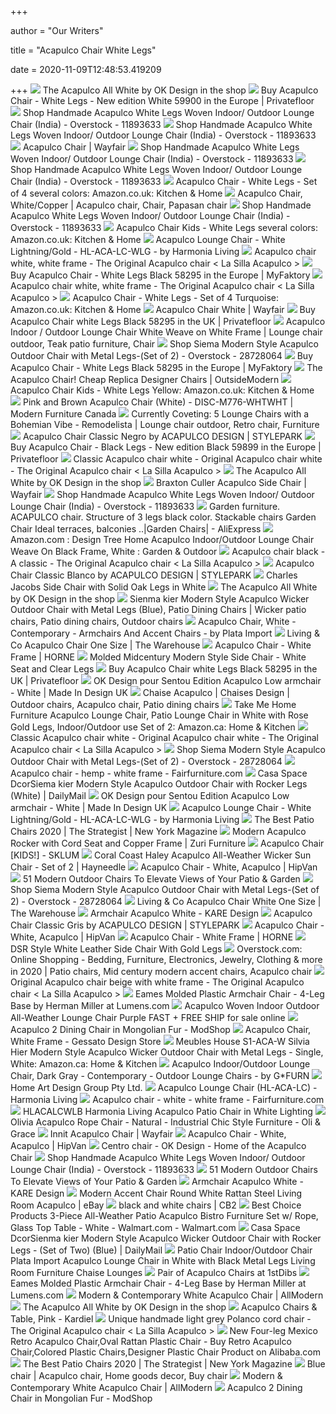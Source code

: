 +++
        
author = "Our Writers"
        
title = "Acapulco Chair White Legs"
        
date = 2020-11-09T12:48:53.419209
        
+++
[ ![](https://cdn.connox.com/m/100030/189201/media/OK-Design/Acapulco-Chair/Acapulco-Chair-weiss.jpg)](https://cdn.connox.com/m/100030/189201/media/OK-Design/Acapulco-Chair/Acapulco-Chair-weiss.jpg) The Acapulco All White by OK Design in the shop
[ ![](https://en.privatefloor.com/media/cache/my_thumb_quality_100/images/variations/12316/123161594033151_sq_20200706105911.jpeg.webp)](https://en.privatefloor.com/media/cache/my_thumb_quality_100/images/variations/12316/123161594033151_sq_20200706105911.jpeg.webp) Buy Acapulco Chair - White Legs - New edition White 59900 in the Europe |  Privatefloor
[ ![](https://ak1.ostkcdn.com/images/products/11893633/Acapulco-Woven-Indoor-Outdoor-Lounge-Chair-7250cc81-2d42-4877-a619-396cf5392ddf.jpg)](https://ak1.ostkcdn.com/images/products/11893633/Acapulco-Woven-Indoor-Outdoor-Lounge-Chair-7250cc81-2d42-4877-a619-396cf5392ddf.jpg) Shop Handmade Acapulco White Legs Woven Indoor/ Outdoor Lounge Chair  (India) - Overstock - 11893633
[ ![](https://ak1.ostkcdn.com/images/products/11893633/Acapulco-Woven-Indoor-Outdoor-Lounge-Chair-7d1be575-9c0e-4ef3-965d-4f4374f4052a_600.jpg?impolicy=medium)](https://ak1.ostkcdn.com/images/products/11893633/Acapulco-Woven-Indoor-Outdoor-Lounge-Chair-7d1be575-9c0e-4ef3-965d-4f4374f4052a_600.jpg?impolicy=medium) Shop Handmade Acapulco White Legs Woven Indoor/ Outdoor Lounge Chair  (India) - Overstock - 11893633
[ ![](https://secure.img1-fg.wfcdn.com/im/43327574/resize-h310-w310%5Ecompr-r85/4387/43879488/acapulco-papasan-chair.jpg)](https://secure.img1-fg.wfcdn.com/im/43327574/resize-h310-w310%5Ecompr-r85/4387/43879488/acapulco-papasan-chair.jpg) Acapulco Chair | Wayfair
[ ![](https://ak1.ostkcdn.com/images/products/11893633/Acapulco-Woven-Indoor-Outdoor-Lounge-Chair-9fc4298b-da0b-4e44-a8ca-98258f5d54bc_600.jpg?impolicy=medium)](https://ak1.ostkcdn.com/images/products/11893633/Acapulco-Woven-Indoor-Outdoor-Lounge-Chair-9fc4298b-da0b-4e44-a8ca-98258f5d54bc_600.jpg?impolicy=medium) Shop Handmade Acapulco White Legs Woven Indoor/ Outdoor Lounge Chair  (India) - Overstock - 11893633
[ ![](https://ak1.ostkcdn.com/images/products/11893633/Acapulco-Woven-Indoor-Outdoor-Lounge-Chair-7250cc81-2d42-4877-a619-396cf5392ddf_600.jpg?impolicy=medium)](https://ak1.ostkcdn.com/images/products/11893633/Acapulco-Woven-Indoor-Outdoor-Lounge-Chair-7250cc81-2d42-4877-a619-396cf5392ddf_600.jpg?impolicy=medium) Shop Handmade Acapulco White Legs Woven Indoor/ Outdoor Lounge Chair  (India) - Overstock - 11893633
[ ![](https://images-na.ssl-images-amazon.com/images/I/614SQIeE9hL._AC_SY450_.jpg)](https://images-na.ssl-images-amazon.com/images/I/614SQIeE9hL._AC_SY450_.jpg) Acapulco Chair - White Legs - Set of 4 several colors: Amazon.co.uk:  Kitchen & Home
[ ![](https://i.pinimg.com/originals/18/7a/8b/187a8beef11e7717931ff319fa8733f6.jpg)](https://i.pinimg.com/originals/18/7a/8b/187a8beef11e7717931ff319fa8733f6.jpg) Acapulco Chair, White/Copper | Acapulco chair, Chair, Papasan chair
[ ![](https://ak1.ostkcdn.com/images/products/11893633/Acapulco-Woven-Indoor-Outdoor-Lounge-Chair-7755e5a5-0361-41eb-91f9-2d807b6cd406_600.jpg?impolicy=medium)](https://ak1.ostkcdn.com/images/products/11893633/Acapulco-Woven-Indoor-Outdoor-Lounge-Chair-7755e5a5-0361-41eb-91f9-2d807b6cd406_600.jpg?impolicy=medium) Shop Handmade Acapulco White Legs Woven Indoor/ Outdoor Lounge Chair  (India) - Overstock - 11893633
[ ![](https://images-na.ssl-images-amazon.com/images/I/71vCzBH5QyL._AC_SL1000_.jpg)](https://images-na.ssl-images-amazon.com/images/I/71vCzBH5QyL._AC_SL1000_.jpg) Acapulco Chair Kids - White Legs several colors: Amazon.co.uk: Kitchen &  Home
[ ![](https://smhttp-ssl-64667-harmonia.nexcesscdn.net/pub/media/catalog/product/cache/image/620x413/e9c3970ab036de70892d86c6d221abfe/h/l/hl-aca-lc-wlg_1_1_1.jpg)](https://smhttp-ssl-64667-harmonia.nexcesscdn.net/pub/media/catalog/product/cache/image/620x413/e9c3970ab036de70892d86c6d221abfe/h/l/hl-aca-lc-wlg_1_1_1.jpg) Acapulco Lounge Chair - White Lightning/Gold - HL-ACA-LC-WLG - by Harmonia  Living
[ ![](https://cdn.webshopapp.com/shops/18780/files/69089879/228x228x2/condesa-chair-100-white.jpg)](https://cdn.webshopapp.com/shops/18780/files/69089879/228x228x2/condesa-chair-100-white.jpg) Acapulco chair white, white frame - The Original Acapulco chair < La Silla  Acapulco >
[ ![](https://en.myfaktory.com/media/cache/my_thumb_quality_100/images/products/256/58295_9.jpeg)](https://en.myfaktory.com/media/cache/my_thumb_quality_100/images/products/256/58295_9.jpeg) Buy Acapulco Chair - White Legs Black 58295 in the Europe | MyFaktory
[ ![](https://cdn.webshopapp.com/shops/18780/files/34379800/handmade-acapulco-chair-white-white-frame.jpg)](https://cdn.webshopapp.com/shops/18780/files/34379800/handmade-acapulco-chair-white-white-frame.jpg) Acapulco chair white, white frame - The Original Acapulco chair < La Silla  Acapulco >
[ ![](https://images-na.ssl-images-amazon.com/images/I/61e8I%2B--0cL._AC_SY450_.jpg)](https://images-na.ssl-images-amazon.com/images/I/61e8I%2B--0cL._AC_SY450_.jpg) Acapulco Chair - White Legs - Set of 4 Turquoise: Amazon.co.uk: Kitchen &  Home
[ ![](https://secure.img1-fg.wfcdn.com/im/40529390/resize-h600-w600%5Ecompr-r85/8997/89973962/Mizel+Light+Weight+Acapulco+Patio+Chair.jpg)](https://secure.img1-fg.wfcdn.com/im/40529390/resize-h600-w600%5Ecompr-r85/8997/89973962/Mizel+Light+Weight+Acapulco+Patio+Chair.jpg) Acapulco Chair White | Wayfair
[ ![](https://uk.privatefloor.com/media/cache/my_thumb_max/images/variations/11905.jpeg.webp)](https://uk.privatefloor.com/media/cache/my_thumb_max/images/variations/11905.jpeg.webp) Buy Acapulco Chair white Legs Black 58295 in the UK | Privatefloor
[ ![](https://i.pinimg.com/736x/d9/14/eb/d914ebda2c362a1e12f33a4c153eba44.jpg)](https://i.pinimg.com/736x/d9/14/eb/d914ebda2c362a1e12f33a4c153eba44.jpg) Acapulco Indoor / Outdoor Lounge Chair White Weave on White Frame | Lounge  chair outdoor, Teak patio furniture, Chair
[ ![](https://ak1.ostkcdn.com/images/products/28728064/Siema-Modern-Style-Acapulco-Outdoor-Chair-with-Metal-Legs-Set-of-2-5e331b6c-6aea-4c1c-8060-7f4062ab31b4_600.jpg?impolicy=medium)](https://ak1.ostkcdn.com/images/products/28728064/Siema-Modern-Style-Acapulco-Outdoor-Chair-with-Metal-Legs-Set-of-2-5e331b6c-6aea-4c1c-8060-7f4062ab31b4_600.jpg?impolicy=medium) Shop Siema Modern Style Acapulco Outdoor Chair with Metal Legs-(Set of 2) -  Overstock - 28728064
[ ![](https://en.myfaktory.com/media/cache/my_thumb_quality_100/images/products/256/58295_10.jpeg)](https://en.myfaktory.com/media/cache/my_thumb_quality_100/images/products/256/58295_10.jpeg) Buy Acapulco Chair - White Legs Black 58295 in the Europe | MyFaktory
[ ![](https://www.outsidemodern.com/wp-content/uploads/2017/03/Design-Tree-Home-Acapulco-Indoor-Outdoor-Lounge-Chair-Weave-On-Black-Frame-Green.jpg)](https://www.outsidemodern.com/wp-content/uploads/2017/03/Design-Tree-Home-Acapulco-Indoor-Outdoor-Lounge-Chair-Weave-On-Black-Frame-Green.jpg) The Acapulco Chair! Cheap Replica Designer Chairs | OutsideModern
[ ![](https://images-na.ssl-images-amazon.com/images/I/71kEzNaktnL._AC_SL1000_.jpg)](https://images-na.ssl-images-amazon.com/images/I/71kEzNaktnL._AC_SL1000_.jpg) Acapulco Chair Kids - White Legs Yellow: Amazon.co.uk: Kitchen & Home
[ ![](http://www.modernfurniturecanada.ca/images/discontinued/pink_and_brown/pink_and_brown_acapulco_chair_white_and_white_base_1.jpg)](http://www.modernfurniturecanada.ca/images/discontinued/pink_and_brown/pink_and_brown_acapulco_chair_white_and_white_base_1.jpg) Pink and Brown Acapulco Chair (White) - DISC-M776-WHTWHT | Modern Furniture  Canada
[ ![](https://i.pinimg.com/originals/e4/1b/54/e41b540be042d3075c54069ece8800da.jpg)](https://i.pinimg.com/originals/e4/1b/54/e41b540be042d3075c54069ece8800da.jpg) Currently Coveting: 5 Lounge Chairs with a Bohemian Vibe - Remodelista |  Lounge chair outdoor, Retro chair, Furniture
[ ![](https://cdn.stylepark.com/articles/02-NEGRO.jpg?mtime=20181008150144&focal=none)](https://cdn.stylepark.com/articles/02-NEGRO.jpg?mtime=20181008150144&focal=none) Acapulco Chair Classic Negro by ACAPULCO DESIGN | STYLEPARK
[ ![](https://en.privatefloor.com/media/cache/my_thumb_quality_100/images/variations/12277/122771593699093_sq_20200702141133.jpeg.webp)](https://en.privatefloor.com/media/cache/my_thumb_quality_100/images/variations/12277/122771593699093_sq_20200702141133.jpeg.webp) Buy Acapulco Chair - Black Legs - New edition Black 59899 in the Europe |  Privatefloor
[ ![](https://cdn.webshopapp.com/shops/18780/files/13877329/handmade-acapulco-chair-white-black-frame.jpg)](https://cdn.webshopapp.com/shops/18780/files/13877329/handmade-acapulco-chair-white-black-frame.jpg) Classic Acapulco chair white - Original Acapulco chair white - The Original Acapulco  chair < La Silla Acapulco >
[ ![](https://cdn.connox.com/m/100035/189203/media/OK-Design/Acapulco-Chair/Acapulco-Chair-weiss-Situation-2.jpg)](https://cdn.connox.com/m/100035/189203/media/OK-Design/Acapulco-Chair/Acapulco-Chair-weiss-Situation-2.jpg) The Acapulco All White by OK Design in the shop
[ ![](https://secure.img1-fg.wfcdn.com/im/33673419/resize-h800-w800%5Ecompr-r85/9088/90887725/Acapulco+Side+Chair.jpg)](https://secure.img1-fg.wfcdn.com/im/33673419/resize-h800-w800%5Ecompr-r85/9088/90887725/Acapulco+Side+Chair.jpg) Braxton Culler Acapulco Side Chair | Wayfair
[ ![](https://ak1.ostkcdn.com/images/products/11893633/Acapulco-Woven-Indoor-Outdoor-Lounge-Chair-2b9a7e59-4275-4b74-9462-98430048e2ac_600.jpg?impolicy=medium)](https://ak1.ostkcdn.com/images/products/11893633/Acapulco-Woven-Indoor-Outdoor-Lounge-Chair-2b9a7e59-4275-4b74-9462-98430048e2ac_600.jpg?impolicy=medium) Shop Handmade Acapulco White Legs Woven Indoor/ Outdoor Lounge Chair  (India) - Overstock - 11893633
[ ![](https://ae01.alicdn.com/kf/UTB874MnARahduJk43Jaq6zM8FXaC/Garden-furniture-ACAPULCO-chair-Structure-of-3-legs-black-color-Stackable-chairs-Garden-Chair-Ideal-terraces.jpg_q50.jpg)](https://ae01.alicdn.com/kf/UTB874MnARahduJk43Jaq6zM8FXaC/Garden-furniture-ACAPULCO-chair-Structure-of-3-legs-black-color-Stackable-chairs-Garden-Chair-Ideal-terraces.jpg_q50.jpg) Garden furniture. ACAPULCO chair. Structure of 3 legs black color.  Stackable chairs Garden Chair Ideal terraces, balconies ..|Garden Chairs| -  AliExpress
[ ![](https://images-na.ssl-images-amazon.com/images/I/81HKFJ6ffsL._AC_SY450_.jpg)](https://images-na.ssl-images-amazon.com/images/I/81HKFJ6ffsL._AC_SY450_.jpg) Amazon.com : Design Tree Home Acapulco Indoor/Outdoor Lounge Chair Weave On  Black Frame, White : Garden & Outdoor
[ ![](https://cdn.webshopapp.com/shops/18780/files/13912199/handmade-acapulco-chair-black-a-classic.jpg)](https://cdn.webshopapp.com/shops/18780/files/13912199/handmade-acapulco-chair-black-a-classic.jpg) Acapulco chair black - A classic - The Original Acapulco chair < La Silla  Acapulco >
[ ![](https://cdn.stylepark.com/articles/01-BLANCO.jpg?mtime=20181008151955&focal=none)](https://cdn.stylepark.com/articles/01-BLANCO.jpg?mtime=20181008151955&focal=none) Acapulco Chair Classic Blanco by ACAPULCO DESIGN | STYLEPARK
[ ![](https://res.cloudinary.com/dyx4yhvoq/image/upload/w_720,h_720,f_auto,q_auto/v1590682581/5ebc5f5fe1b0009d0a8cf57f/iy4wt0rfrodmtzgip0fo.jpg)](https://res.cloudinary.com/dyx4yhvoq/image/upload/w_720,h_720,f_auto,q_auto/v1590682581/5ebc5f5fe1b0009d0a8cf57f/iy4wt0rfrodmtzgip0fo.jpg) Charles Jacobs Side Chair with Solid Oak Legs in White
[ ![](https://cdn.connox.com/m/100035/167880/media/OK-Design/Acapulco-Chair/Acapulco-Chair-weiss-Ambiente.jpg)](https://cdn.connox.com/m/100035/167880/media/OK-Design/Acapulco-Chair/Acapulco-Chair-weiss-Ambiente.jpg) The Acapulco All White by OK Design in the shop
[ ![](https://i.pinimg.com/474x/5f/29/c2/5f29c2a34cb2c81a5e385cb516fd134e.jpg)](https://i.pinimg.com/474x/5f/29/c2/5f29c2a34cb2c81a5e385cb516fd134e.jpg) Sienma kier Modern Style Acapulco Wicker Outdoor Chair with Metal Legs  (Blue), Patio Dining Chairs | Wicker patio chairs, Patio dining chairs,  Outdoor chairs
[ ![](https://st.hzcdn.com/simgs/64317ecc09d6658f_9-0470/home-design.jpg)](https://st.hzcdn.com/simgs/64317ecc09d6658f_9-0470/home-design.jpg) Acapulco Chair, White - Contemporary - Armchairs And Accent Chairs - by  Plata Import
[ ![](https://www.thewarehouse.co.nz/dw/image/v2/AAWO_PRD/on/demandware.static/-/Sites-twl-master-catalog/default/dwc7dd75c7/b4/5c/R2579284_30.jpg?sw=484&sh=484&sm=fit)](https://www.thewarehouse.co.nz/dw/image/v2/AAWO_PRD/on/demandware.static/-/Sites-twl-master-catalog/default/dwc7dd75c7/b4/5c/R2579284_30.jpg?sw=484&sh=484&sm=fit) Living & Co Acapulco Chair One Size | The Warehouse
[ ![](https://cdn.shopify.com/s/files/1/1087/6904/products/b63e730122ee6b8930f2e745a691d6f7_800x.jpg?v=1588861306)](https://cdn.shopify.com/s/files/1/1087/6904/products/b63e730122ee6b8930f2e745a691d6f7_800x.jpg?v=1588861306) Acapulco Chair - White Frame | HORNE
[ ![](https://res.cloudinary.com/dyx4yhvoq/image/upload/v1590682947/5ebc5f5fe1b0009d0a8cf57f/wqjhszccb8xnghdsxukq.jpg)](https://res.cloudinary.com/dyx4yhvoq/image/upload/v1590682947/5ebc5f5fe1b0009d0a8cf57f/wqjhszccb8xnghdsxukq.jpg) Molded Midcentury Modern Style Side Chair - White Seat and Clear Legs
[ ![](https://uk.privatefloor.com/images/products/58295_ambiance.jpeg)](https://uk.privatefloor.com/images/products/58295_ambiance.jpeg) Buy Acapulco Chair white Legs Black 58295 in the UK | Privatefloor
[ ![](https://media.madeindesign.com/nuxeo/products/3/1/low-armchair-acapulco-white-white-leg_madeindesign_202268_large.jpg)](https://media.madeindesign.com/nuxeo/products/3/1/low-armchair-acapulco-white-white-leg_madeindesign_202268_large.jpg) OK Design pour Sentou Edition Acapulco Low armchair - White | Made In  Design UK
[ ![](https://i.pinimg.com/originals/cd/b0/ab/cdb0ab4d836e6327f61a7990c159e3c8.jpg)](https://i.pinimg.com/originals/cd/b0/ab/cdb0ab4d836e6327f61a7990c159e3c8.jpg) Chaise Acapulco | Chaises Design | Outdoor chairs, Acapulco chair, Patio  dining chairs
[ ![](https://images-na.ssl-images-amazon.com/images/I/61FL6sSxLbL._AC_SY355_.jpg)](https://images-na.ssl-images-amazon.com/images/I/61FL6sSxLbL._AC_SY355_.jpg) Take Me Home Furniture Acapulco Lounge Chair, Patio Lounge Chair in White  with Rose Gold Legs, Indoor/Outdoor use Set of 2: Amazon.ca: Home & Kitchen
[ ![](https://cdn.webshopapp.com/shops/18780/files/13877328/handmade-acapulco-chair-white-black-frame.jpg)](https://cdn.webshopapp.com/shops/18780/files/13877328/handmade-acapulco-chair-white-black-frame.jpg) Classic Acapulco chair white - Original Acapulco chair white - The Original Acapulco  chair < La Silla Acapulco >
[ ![](https://ak1.ostkcdn.com/images/products/28728064/Siema-Modern-Style-Acapulco-Outdoor-Chair-with-Metal-Legs-Set-of-2-1fddbfae-f436-414d-baf5-3d23a40be9fa.jpg)](https://ak1.ostkcdn.com/images/products/28728064/Siema-Modern-Style-Acapulco-Outdoor-Chair-with-Metal-Legs-Set-of-2-1fddbfae-f436-414d-baf5-3d23a40be9fa.jpg) Shop Siema Modern Style Acapulco Outdoor Chair with Metal Legs-(Set of 2) -  Overstock - 28728064
[ ![](https://www.fairfurniture.com/wp-content/uploads/2017/01/acapulco-schommelstoel-wit-frame-hennep-front-360x360.jpg)](https://www.fairfurniture.com/wp-content/uploads/2017/01/acapulco-schommelstoel-wit-frame-hennep-front-360x360.jpg) Acapulco chair - hemp - white frame - Fairfurniture.com
[ ![](https://ak1.ostkcdn.com/images/products/28728055/Siema-kier-Modern-Style-Acapulco-Outdoor-Chair-with-Rocker-Legs-4e432cc6-f6d3-43b1-a788-7b11558fd375_320.jpg)](https://ak1.ostkcdn.com/images/products/28728055/Siema-kier-Modern-Style-Acapulco-Outdoor-Chair-with-Rocker-Legs-4e432cc6-f6d3-43b1-a788-7b11558fd375_320.jpg) Casa Space DcorSiema kier Modern Style Acapulco Outdoor Chair with Rocker  Legs (White) | DailyMail
[ ![](https://media.madeindesign.com/nuxeo/products/5/b/low-armchair-acapulco-white-white-leg_madeindesign_202267_large.jpg)](https://media.madeindesign.com/nuxeo/products/5/b/low-armchair-acapulco-white-white-leg_madeindesign_202267_large.jpg) OK Design pour Sentou Edition Acapulco Low armchair - White | Made In  Design UK
[ ![](https://smhttp-ssl-64667-harmonia.nexcesscdn.net/pub/media/catalog/product/cache/image/620x413/e9c3970ab036de70892d86c6d221abfe/h/l/hl-aca-lc_10_1.jpg)](https://smhttp-ssl-64667-harmonia.nexcesscdn.net/pub/media/catalog/product/cache/image/620x413/e9c3970ab036de70892d86c6d221abfe/h/l/hl-aca-lc_10_1.jpg) Acapulco Lounge Chair - White Lightning/Gold - HL-ACA-LC-WLG - by Harmonia  Living
[ ![](https://pyxis.nymag.com/v1/imgs/7cc/5c3/ee1b7ccd53da7d7a6a6408f11d3a2424ef.rsquare.w600.jpg)](https://pyxis.nymag.com/v1/imgs/7cc/5c3/ee1b7ccd53da7d7a6a6408f11d3a2424ef.rsquare.w600.jpg) The Best Patio Chairs 2020 | The Strategist | New York Magazine
[ ![](https://www.zurifurniture.com/common/images/products/large/modern_acapulco_rocker_with_cord_seat_and_copper_frame_white_810857004522_03.04.02.jpg)](https://www.zurifurniture.com/common/images/products/large/modern_acapulco_rocker_with_cord_seat_and_copper_frame_white_810857004522_03.04.02.jpg) Modern Acapulco Rocker with Cord Seat and Copper Frame | Zuri Furniture
[ ![](https://www.sklum.com/ie/801311/acapulco-chair-kids-.jpg)](https://www.sklum.com/ie/801311/acapulco-chair-kids-.jpg) Acapulco Chair [KIDS!] - SKLUM
[ ![](https://content.haycdn.com/mgen/master:HONG051.jpg)](https://content.haycdn.com/mgen/master:HONG051.jpg) Coral Coast Haley Acapulco All-Weather Wicker Sun Chair - Set of 2 |  Hayneedle
[ ![](https://hipvan-images-production.imgix.net/product-images/3948f775-5a3a-4ae6-a7d1-2abbd368521e/Acapulco--Acapulco-Outdoor-Chair--White-1.png?w=550&h=550&fit=fill&bg=ffffff&auto=format&cs=srgb&markscale=100&markalign=bottom%20center&mark64=)](https://hipvan-images-production.imgix.net/product-images/3948f775-5a3a-4ae6-a7d1-2abbd368521e/Acapulco--Acapulco-Outdoor-Chair--White-1.png?w=550&h=550&fit=fill&bg=ffffff&auto=format&cs=srgb&markscale=100&markalign=bottom%20center&mark64=) Acapulco Chair - White, Acapulco | HipVan
[ ![](http://cdn.home-designing.com/wp-content/uploads/2017/12/acapulco-luxury-outdoor-chairs-600x721.jpg)](http://cdn.home-designing.com/wp-content/uploads/2017/12/acapulco-luxury-outdoor-chairs-600x721.jpg) 51 Modern Outdoor Chairs To Elevate Views of Your Patio & Garden
[ ![](https://ak1.ostkcdn.com/images/products/28728064/Siema-Modern-Style-Acapulco-Outdoor-Chair-with-Metal-Legs-Set-of-2-1cfce8c7-eb1a-481b-91a7-c569212051dd_600.jpg?impolicy=medium)](https://ak1.ostkcdn.com/images/products/28728064/Siema-Modern-Style-Acapulco-Outdoor-Chair-with-Metal-Legs-Set-of-2-1cfce8c7-eb1a-481b-91a7-c569212051dd_600.jpg?impolicy=medium) Shop Siema Modern Style Acapulco Outdoor Chair with Metal Legs-(Set of 2) -  Overstock - 28728064
[ ![](https://www.thewarehouse.co.nz/dw/image/v2/AAWO_PRD/on/demandware.static/-/Sites-twl-master-catalog/default/dwf27a1bf8/b4/5c/R2579284_32.jpg?sw=484&sh=484&sm=fit)](https://www.thewarehouse.co.nz/dw/image/v2/AAWO_PRD/on/demandware.static/-/Sites-twl-master-catalog/default/dwf27a1bf8/b4/5c/R2579284_32.jpg?sw=484&sh=484&sm=fit) Living & Co Acapulco Chair White One Size | The Warehouse
[ ![](https://pictures.kare-design.com/8/KARE-83990-700x700.jpg)](https://pictures.kare-design.com/8/KARE-83990-700x700.jpg) Armchair Acapulco White - KARE Design
[ ![](https://cdn.stylepark.com/articles/09-GRAU.jpg?mtime=20181008151714&focal=none)](https://cdn.stylepark.com/articles/09-GRAU.jpg?mtime=20181008151714&focal=none) Acapulco Chair Classic Gris by ACAPULCO DESIGN | STYLEPARK
[ ![](https://hipvan-images-production.imgix.net/product-images/075d2c04-191e-4c93-857f-3f30c8884cc6/Acapulco--Acapulco-Lounge-Chair--White-7.png?w=550&h=550&fit=fill&bg=ffffff&auto=format&cs=srgb&markscale=100&markalign=bottom%20center&mark64=)](https://hipvan-images-production.imgix.net/product-images/075d2c04-191e-4c93-857f-3f30c8884cc6/Acapulco--Acapulco-Lounge-Chair--White-7.png?w=550&h=550&fit=fill&bg=ffffff&auto=format&cs=srgb&markscale=100&markalign=bottom%20center&mark64=) Acapulco Chair - White, Acapulco | HipVan
[ ![](https://cdn.shopify.com/s/files/1/1087/6904/products/web-01-02-16-2_jpg_800x.jpg?v=1588861306)](https://cdn.shopify.com/s/files/1/1087/6904/products/web-01-02-16-2_jpg_800x.jpg?v=1588861306) Acapulco Chair - White Frame | HORNE
[ ![](https://res.cloudinary.com/dyx4yhvoq/image/upload/v1590682911/5ebc5f5fe1b0009d0a8cf57f/smck9scyeygieiadcv5b.jpg)](https://res.cloudinary.com/dyx4yhvoq/image/upload/v1590682911/5ebc5f5fe1b0009d0a8cf57f/smck9scyeygieiadcv5b.jpg) DSR Style White Leather Side Chair With Gold Legs
[ ![](https://i.pinimg.com/originals/3a/35/d0/3a35d0cb06f6b8b20b5d500e22b4b041.png)](https://i.pinimg.com/originals/3a/35/d0/3a35d0cb06f6b8b20b5d500e22b4b041.png) Overstock.com: Online Shopping - Bedding, Furniture, Electronics, Jewelry,  Clothing & more in 2020 | Patio chairs, Mid century modern accent chairs, Acapulco  chair
[ ![](https://cdn.webshopapp.com/shops/18780/files/34377624/acapulco-chair-beige-white-frame.jpg)](https://cdn.webshopapp.com/shops/18780/files/34377624/acapulco-chair-beige-white-frame.jpg) Original Acapulco chair beige with white frame - The Original Acapulco chair  < La Silla Acapulco >
[ ![](https://images.lumens.com/is/image/Lumens/GNBP164424_alt26?$Lumens.com-600$)](https://images.lumens.com/is/image/Lumens/GNBP164424_alt26?$Lumens.com-600$) Eames Molded Plastic Armchair Chair - 4-Leg Base by Herman Miller at  Lumens.com
[ ![](https://i.ebayimg.com/images/g/bzsAAOSwjTVfKw9C/s-l640.jpg)](https://i.ebayimg.com/images/g/bzsAAOSwjTVfKw9C/s-l640.jpg) Acapulco Woven Indoor Outdoor All-Weather Lounge Chair Purple FAST + FREE  SHIP for sale online
[ ![](https://cdn.shopify.com/s/files/1/0326/0841/products/acapulco-2-dining-chair-shiny-brass-mongolian-fur-white-angle_1200x.jpg?v=1553125604)](https://cdn.shopify.com/s/files/1/0326/0841/products/acapulco-2-dining-chair-shiny-brass-mongolian-fur-white-angle_1200x.jpg?v=1553125604) Acapulco 2 Dining Chair in Mongolian Fur - ModShop
[ ![](https://images.gessato.com/0DiOgCA-WewQNZSe/w:auto/h:auto/q:100/https://shop.gessato.com/wp-content/uploads/2018/05/acapulco-chair-white-frame-1.jpg)](https://images.gessato.com/0DiOgCA-WewQNZSe/w:auto/h:auto/q:100/https://shop.gessato.com/wp-content/uploads/2018/05/acapulco-chair-white-frame-1.jpg) Acapulco Chair, White Frame - Gessato Design Store
[ ![](https://images-na.ssl-images-amazon.com/images/I/51vsnHV33yL._AC_SX679_.jpg)](https://images-na.ssl-images-amazon.com/images/I/51vsnHV33yL._AC_SX679_.jpg) Meubles House S1-ACA-W Silvia Hier Modern Style Acapulco Wicker Outdoor  Chair with Metal Legs - Single, White: Amazon.ca: Home & Kitchen
[ ![](https://st.hzcdn.com/simgs/7f211a860b770db5_4-9867/home-design.jpg)](https://st.hzcdn.com/simgs/7f211a860b770db5_4-9867/home-design.jpg) Acapulco Indoor/Outdoor Lounge Chair, Dark Gray - Contemporary - Outdoor  Lounge Chairs - by G*FURN
[ ![](http://www.homeartaus.com/upimg/2016012015402079.png)](http://www.homeartaus.com/upimg/2016012015402079.png) Home Art Design Group Pty Ltd.
[ ![](https://smhttp-ssl-64667-patio.nexcesscdn.net/pub/media/catalog/product/cache/image/beff4985b56e3afdbeabfc89641a4582/h/l/hl-aca-lc-jbg1.jpg)](https://smhttp-ssl-64667-patio.nexcesscdn.net/pub/media/catalog/product/cache/image/beff4985b56e3afdbeabfc89641a4582/h/l/hl-aca-lc-jbg1.jpg) Acapulco Lounge Chair (HL-ACA-LC) - Harmonia Living
[ ![](https://www.fairfurniture.com/wp-content/uploads/2017/01/acapulco-chair-wit-wit-2-1.jpg)](https://www.fairfurniture.com/wp-content/uploads/2017/01/acapulco-chair-wit-wit-2-1.jpg) Acapulco chair - white - white frame - Fairfurniture.com
[ ![](https://c.shld.net/rpx/i/s/pi/mp/5107/prod_11901559418?src=http%3A%2F%2Fmedia.cymaxstores.com%2Fimages%2F4619%2F1378315-L.jpg&d=d8d1d328e199de14ee9a92d4fb709e763b42aae0&hei=333&wid=333&op_sharpen=1)](https://c.shld.net/rpx/i/s/pi/mp/5107/prod_11901559418?src=http%3A%2F%2Fmedia.cymaxstores.com%2Fimages%2F4619%2F1378315-L.jpg&d=d8d1d328e199de14ee9a92d4fb709e763b42aae0&hei=333&wid=333&op_sharpen=1) HLACALCWLB Harmonia Living Acapulco Patio Chair in White Lighting
[ ![](https://www.oliandgrace.co.uk/wp-content/uploads/2016/07/String-Bowl-Chair-Natural1.jpg)](https://www.oliandgrace.co.uk/wp-content/uploads/2016/07/String-Bowl-Chair-Natural1.jpg) Olivia Acapulco Rope Chair - Natural - Industrial Chic Style Furniture -  Oli & Grace
[ ![](https://secure.img1-ag.wfcdn.com/im/34064629/resize-h600-w600%5Ecompr-r85/4333/43331282/Acapulco+Papasan+Chair.jpg)](https://secure.img1-ag.wfcdn.com/im/34064629/resize-h600-w600%5Ecompr-r85/4333/43331282/Acapulco+Papasan+Chair.jpg) Innit Acapulco Chair | Wayfair
[ ![](https://hipvan-images-production.imgix.net/product-images/4359bee7-9276-4743-8791-4d3f9a186115/Acapulco--Acapulco-Lounge-Chair--White-5.png?w=550&h=550&fit=fill&bg=ffffff&auto=format&cs=srgb&markscale=100&markalign=bottom%20center&mark64=)](https://hipvan-images-production.imgix.net/product-images/4359bee7-9276-4743-8791-4d3f9a186115/Acapulco--Acapulco-Lounge-Chair--White-5.png?w=550&h=550&fit=fill&bg=ffffff&auto=format&cs=srgb&markscale=100&markalign=bottom%20center&mark64=) Acapulco Chair - White, Acapulco | HipVan
[ ![](https://www.okdesign.biz/images/com_hikashop/upload/1_centro_chair_black_1165204371.png)](https://www.okdesign.biz/images/com_hikashop/upload/1_centro_chair_black_1165204371.png) Centro chair - OK Design - Home of the Acapulco Chair
[ ![](https://ak1.ostkcdn.com/images/products/11893633/Acapulco-Woven-Indoor-Outdoor-Lounge-Chair-7755e5a5-0361-41eb-91f9-2d807b6cd406.jpg?impolicy=medium&imwidth=200)](https://ak1.ostkcdn.com/images/products/11893633/Acapulco-Woven-Indoor-Outdoor-Lounge-Chair-7755e5a5-0361-41eb-91f9-2d807b6cd406.jpg?impolicy=medium&imwidth=200) Shop Handmade Acapulco White Legs Woven Indoor/ Outdoor Lounge Chair  (India) - Overstock - 11893633
[ ![](http://cdn.home-designing.com/wp-content/uploads/2017/12/modern-outdoor-chairs.jpg)](http://cdn.home-designing.com/wp-content/uploads/2017/12/modern-outdoor-chairs.jpg) 51 Modern Outdoor Chairs To Elevate Views of Your Patio & Garden
[ ![](https://pictures.kare-design.com/8/KARE-83990-master-mood-b-700x700.jpg)](https://pictures.kare-design.com/8/KARE-83990-master-mood-b-700x700.jpg) Armchair Acapulco White - KARE Design
[ ![](https://i.ebayimg.com/images/g/dh8AAOSwwc5fcwC1/s-l400.jpg)](https://i.ebayimg.com/images/g/dh8AAOSwwc5fcwC1/s-l400.jpg) Modern Accent Chair Round White Rattan Steel Living Room Acapulco | eBay
[ ![](https://cb2.scene7.com/is/image/CB2/CueChairBlackTalentWhiteSHS17_1x1/$web_plp_card_mobile_hires$/190905021455/cue-chair-with-black-legs.jpg)](https://cb2.scene7.com/is/image/CB2/CueChairBlackTalentWhiteSHS17_1x1/$web_plp_card_mobile_hires$/190905021455/cue-chair-with-black-legs.jpg) black and white chairs | CB2
[ ![](https://i5.walmartimages.com/asr/3a0695b7-e7ca-448e-9274-5c80dc6f1037.e4defc418905f8b3411fd6a8a01552fc.jpeg)](https://i5.walmartimages.com/asr/3a0695b7-e7ca-448e-9274-5c80dc6f1037.e4defc418905f8b3411fd6a8a01552fc.jpeg) Best Choice Products 3-Piece All-Weather Patio Acapulco Bistro Furniture  Set w/ Rope, Glass Top Table - White - Walmart.com - Walmart.com
[ ![](https://ak1.ostkcdn.com/images/products/28728060/Siema-Modern-Style-Acapulco-Outdoor-Chair-with-Rocker-Legs-Set-of-4-5082ec2a-b73c-43dd-bdcf-6c381fdb07b3_1000.jpg)](https://ak1.ostkcdn.com/images/products/28728060/Siema-Modern-Style-Acapulco-Outdoor-Chair-with-Rocker-Legs-Set-of-4-5082ec2a-b73c-43dd-bdcf-6c381fdb07b3_1000.jpg) Casa Space DcorSienma kier Modern Style Acapulco Wicker Outdoor Chair with  Rocker Legs - (Set of Two) (Blue) | DailyMail
[ ![](https://images-na.ssl-images-amazon.com/images/I/71Va9ZycGGL._SY355_.jpg)](https://images-na.ssl-images-amazon.com/images/I/71Va9ZycGGL._SY355_.jpg) Patio Chair Indoor/Outdoor Chair Plata Import Acapulco Lounge Chair in White  with Black Metal Legs Living Room Furniture Chaise Lounges
[ ![](https://a.1stdibscdn.com/archivesE/upload/f_8487/f_66238731487285386718/Acapulco_Chairs_7_org.jpg)](https://a.1stdibscdn.com/archivesE/upload/f_8487/f_66238731487285386718/Acapulco_Chairs_7_org.jpg) Pair of Acapulco Chairs at 1stDibs
[ ![](https://images.lumens.com/is/image/Lumens/GNBP164424_alt21?$Lumens.com-600$)](https://images.lumens.com/is/image/Lumens/GNBP164424_alt21?$Lumens.com-600$) Eames Molded Plastic Armchair Chair - 4-Leg Base by Herman Miller at  Lumens.com
[ ![](https://secure.img1-fg.wfcdn.com/im/20343248/resize-h310-w310%5Ecompr-r85/6115/61150297/ian-patio-chair-with-cushions.jpg)](https://secure.img1-fg.wfcdn.com/im/20343248/resize-h310-w310%5Ecompr-r85/6115/61150297/ian-patio-chair-with-cushions.jpg) Modern & Contemporary White Acapulco Chair | AllModern
[ ![](https://cdn.connox.com/m/100035/167879/media/OK-Design/Acapulco-Chair/Acapulco-Chair-schwarz-weiss-Ambiente.jpg)](https://cdn.connox.com/m/100035/167879/media/OK-Design/Acapulco-Chair/Acapulco-Chair-schwarz-weiss-Ambiente.jpg) The Acapulco All White by OK Design in the shop
[ ![](https://cdn11.bigcommerce.com/s-7vhg3hzp/images/stencil/3000x3000/products/1236/79936/ACAPULCO-3PC-PINK-BLK-1__27805.1593735041.jpg?c=2)](https://cdn11.bigcommerce.com/s-7vhg3hzp/images/stencil/3000x3000/products/1236/79936/ACAPULCO-3PC-PINK-BLK-1__27805.1593735041.jpg?c=2) Acapulco Chairs & Table, Pink - Kardiel
[ ![](https://cdn.webshopapp.com/shops/18780/files/127056278/400x400x2/polanco-dining-chair-4-legs-light-grey.jpg)](https://cdn.webshopapp.com/shops/18780/files/127056278/400x400x2/polanco-dining-chair-4-legs-light-grey.jpg) Unique handmade light grey Polanco cord chair - The Original Acapulco chair  < La Silla Acapulco >
[ ![](https://is.alicdn.com/img/pb/660/774/707/707774660_877.JPG)](https://is.alicdn.com/img/pb/660/774/707/707774660_877.JPG) New Four-leg Mexico Retro Acapulco Chair,Oval Rattan Plastic Chair - Buy  Retro Acapulco Chair,Colored Plastic Chairs,Designer Plastic Chair Product  on Alibaba.com
[ ![](https://pyxis.nymag.com/v1/imgs/072/7c6/6f53cb8255ec0de1e76037de915c53879f.rsquare.w600.jpg)](https://pyxis.nymag.com/v1/imgs/072/7c6/6f53cb8255ec0de1e76037de915c53879f.rsquare.w600.jpg) The Best Patio Chairs 2020 | The Strategist | New York Magazine
[ ![](https://i.pinimg.com/originals/1c/61/cc/1c61cc9fdcfcbeca0a4b1e11bf6f025b.jpg)](https://i.pinimg.com/originals/1c/61/cc/1c61cc9fdcfcbeca0a4b1e11bf6f025b.jpg) Blue chair | Acapulco chair, Home goods decor, Buy chair
[ ![](https://secure.img1-fg.wfcdn.com/im/14322198/resize-h160-w160%5Ecompr-r85/7204/72044109/Galewood+Patio+Chair.jpg)](https://secure.img1-fg.wfcdn.com/im/14322198/resize-h160-w160%5Ecompr-r85/7204/72044109/Galewood+Patio+Chair.jpg) Modern & Contemporary White Acapulco Chair | AllModern
[ ![](https://cdn.shopify.com/s/files/1/0326/0841/products/acapulco-2-dining-chair-shiny-brass-mongolian-fur-white-side_1200x.jpg?v=1569193249)](https://cdn.shopify.com/s/files/1/0326/0841/products/acapulco-2-dining-chair-shiny-brass-mongolian-fur-white-side_1200x.jpg?v=1569193249) Acapulco 2 Dining Chair in Mongolian Fur - ModShop
